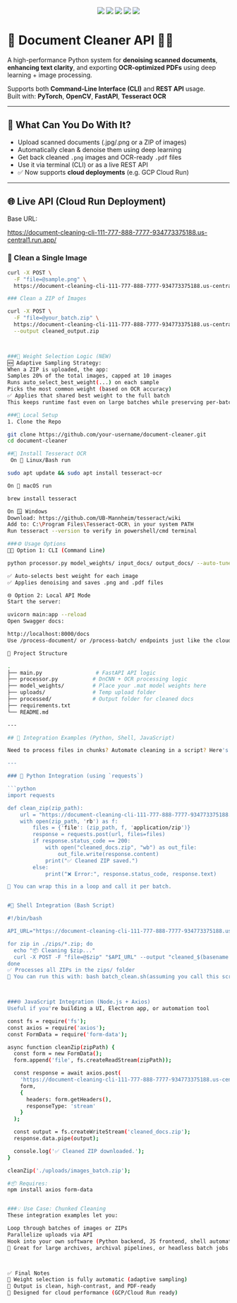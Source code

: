 <p align="center">
  <img src="https://img.shields.io/badge/Cloud%20Run-Ready-blueviolet?logo=googlecloud&logoColor=white" />
  <img src="https://img.shields.io/badge/FastAPI-%F0%9F%9A%80-green?logo=fastapi" />
  <img src="https://img.shields.io/badge/License-MIT-blue.svg" />
  <img src="https://img.shields.io/badge/Python-3.10-blue?logo=python&logoColor=white" />
  <img src="https://img.shields.io/badge/Auto%20Tuning-Enabled-success?logo=ai" />
</p>






# 📄 Document Cleaner API 🧼🧠

A high-performance Python system for **denoising scanned documents**, **enhancing text clarity**, and exporting **OCR-optimized PDFs** using deep learning + image processing.

Supports both **Command-Line Interface (CLI)** and **REST API** usage.  
Built with: **PyTorch**, **OpenCV**, **FastAPI**, **Tesseract OCR**

---

## 🚀 What Can You Do With It?

- Upload scanned documents (.jpg/.png or a ZIP of images)
- Automatically clean & denoise them using deep learning
- Get back cleaned `.png` images and OCR-ready `.pdf` files
- Use it via terminal (CLI) or as a live REST API
- ✅ Now supports **cloud deployments** (e.g. GCP Cloud Run)

---

## 🌐 Live API (Cloud Run Deployment)

Base URL:

https://document-cleaning-cli-111-777-888-7777-934773375188.us-central1.run.app/ 


### 🔹 Clean a Single Image

```bash
curl -X POST \
  -F "file=@sample.png" \
  https://document-cleaning-cli-111-777-888-7777-934773375188.us-central1.run.app/process-document/

### Clean a ZIP of Images

curl -X POST \
  -F "file=@your_batch.zip" \
  https://document-cleaning-cli-111-777-888-7777-934773375188.us-central1.run.app/process-batch/ \
  --output cleaned_output.zip



###🧠 Weight Selection Logic (NEW)
🆕 Adaptive Sampling Strategy:
When a ZIP is uploaded, the app:
Samples 20% of the total images, capped at 10 images
Runs auto_select_best_weight(...) on each sample
Picks the most common weight (based on OCR accuracy)
✅ Applies that shared best weight to the full batch
This keeps runtime fast even on large batches while preserving per-batch tuning accuracy 💨🎯

###🔧 Local Setup
1. Clone the Repo

git clone https://github.com/your-username/document-cleaner.git
cd document-cleaner

##📸 Install Tesseract OCR
 On 🐧 Linux/Bash run 

sudo apt update && sudo apt install tesseract-ocr

On 🍏 macOS run

brew install tesseract

On 🪟 Windows
Download: https://github.com/UB-Mannheim/tesseract/wiki
Add to: C:\Program Files\Tesseract-OCR\ in your system PATH
Run tesseract --version to verify in powershell/cmd terminal

###⚙️ Usage Options
🧑‍💻 Option 1: CLI (Command Line)

python processor.py model_weights/ input_docs/ output_docs/ --auto-tune --auto-select

✅ Auto-selects best weight for each image
✅ Applies denoising and saves .png and .pdf files

🌐 Option 2: Local API Mode
Start the server:

uvicorn main:app --reload
Open Swagger docs:

http://localhost:8000/docs
Use /process-document/ or /process-batch/ endpoints just like the cloud version.

📁 Project Structure

.
├── main.py                 # FastAPI API logic
├── processor.py           # DnCNN + OCR processing logic
├── model_weights/         # Place your .mat model weights here
├── uploads/               # Temp upload folder
├── processed/             # Output folder for cleaned docs
├── requirements.txt
└── README.md

---

## 🔁 Integration Examples (Python, Shell, JavaScript)

Need to process files in chunks? Automate cleaning in a script? Here's how to integrate it from other tools:

---

### 🐍 Python Integration (using `requests`)

```python
import requests

def clean_zip(zip_path):
    url = "https://document-cleaning-cli-111-777-888-7777-934773375188.us-central1.run.app/process-batch/"
    with open(zip_path, 'rb') as f:
        files = {'file': (zip_path, f, 'application/zip')}
        response = requests.post(url, files=files)
        if response.status_code == 200:
            with open("cleaned_docs.zip", "wb") as out_file:
                out_file.write(response.content)
            print("✅ Cleaned ZIP saved.")
        else:
            print("❌ Error:", response.status_code, response.text)

🧠 You can wrap this in a loop and call it per batch.


#🐚 Shell Integration (Bash Script)

#!/bin/bash

API_URL="https://document-cleaning-cli-111-777-888-7777-934773375188.us-central1.run.app/process-batch/"

for zip in ./zips/*.zip; do
  echo "📦 Cleaning $zip..."
  curl -X POST -F "file=@$zip" "$API_URL" --output "cleaned_$(basename "$zip")"
done
✅ Processes all ZIPs in the zips/ folder
🧠 You can run this with: bash batch_clean.sh(assuming you call this script batch_clean.sh)



###🌐 JavaScript Integration (Node.js + Axios)
Useful if you're building a UI, Electron app, or automation tool

const fs = require('fs');
const axios = require('axios');
const FormData = require('form-data');

async function cleanZip(zipPath) {
  const form = new FormData();
  form.append('file', fs.createReadStream(zipPath));

  const response = await axios.post(
    'https://document-cleaning-cli-111-777-888-7777-934773375188.us-central1.run.app/process-batch/',
    form,
    {
      headers: form.getHeaders(),
      responseType: 'stream'
    }
  );

  const output = fs.createWriteStream('cleaned_docs.zip');
  response.data.pipe(output);

  console.log('✅ Cleaned ZIP downloaded.');
}

cleanZip('./uploads/images_batch.zip');

#📦 Requires:
npm install axios form-data


###💡 Use Case: Chunked Cleaning
These integration examples let you:

Loop through batches of images or ZIPs
Parallelize uploads via API
Hook into your own software (Python backend, JS frontend, shell automation)
📂 Great for large archives, archival pipelines, or headless batch jobs.



✅ Final Notes
🧠 Weight selection is fully automatic (adaptive sampling)
🧼 Output is clean, high-contrast, and PDF-ready
💨 Designed for cloud performance (GCP/Cloud Run ready)







